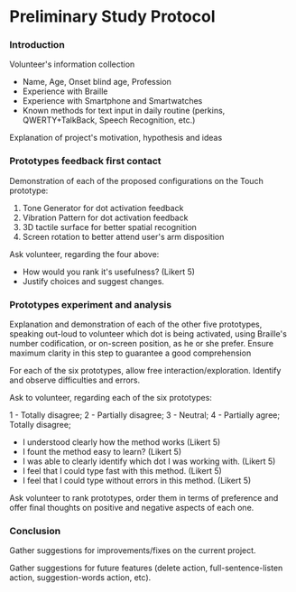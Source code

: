 # Preliminary Study Protocol

### Introduction

Volunteer's information collection

 * Name, Age, Onset blind age, Profession
 * Experience with Braille
 * Experience with Smartphone and Smartwatches
 * Known methods for text input in daily routine (perkins, QWERTY+TalkBack, Speech Recognition, etc.)

Explanation of project's motivation, hypothesis and ideas

### Prototypes feedback first contact

Demonstration of each of the proposed configurations on the Touch prototype:

1. Tone Generator for dot activation feedback
2. Vibration Pattern for dot activation feedback
3. 3D tactile surface for better spatial recognition
4. Screen rotation to better attend user's arm disposition

Ask volunteer, regarding the four above:

* How would you rank it's usefulness? (Likert 5)
* Justify choices and suggest changes.

### Prototypes experiment and analysis

Explanation and demonstration of each of the other five prototypes, speaking out-loud to volunteer which dot is being activated, using Braille's number codification, or on-screen position, as he or she prefer. Ensure maximum clarity in this step to guarantee a good comprehension

For each of the six prototypes, allow free interaction/exploration. Identify and observe difficulties and errors.

Ask to volunteer, regarding each of the six prototypes:

1 - Totally disagree; 2 - Partially disagree; 3 - Neutral; 4 - Partially agree; Totally disagree;

* I understood clearly how the method works (Likert 5) 
* I fount the method easy to learn? (Likert 5)
* I was able to clearly identify which dot I was working with. (Likert 5) 
* I feel that I could type fast with this method. (Likert 5)
* I feel that I could type without errors in this method. (Likert 5)

Ask volunteer to rank prototypes, order them in terms of preference and offer final thoughts on  positive and negative aspects of each one. 

###  Conclusion

Gather suggestions for improvements/fixes on the current project.

Gather suggestions for future features (delete action, full-sentence-listen action, suggestion-words action,  etc).